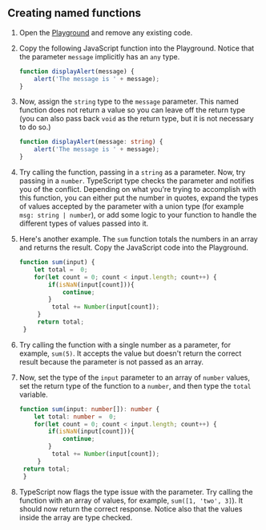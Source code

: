 ## Creating named functions

1. Open the [Playground](https://www.typescriptlang.org/play) and remove any existing code.
1. Copy the following JavaScript function into the Playground. Notice that the parameter `message` implicitly has an `any` type.

    ```javascript
    function displayAlert(message) {
        alert('The message is ' + message);
    }
    ```

1. Now, assign the `string` type to the `message` parameter. This named function does not return a value so you can leave off the return type (you can also pass back `void` as the return type, but it is not necessary to do so.)

    ```typescript
    function displayAlert(message: string) {
        alert('The message is ' + message);
    }
    ```

1. Try calling the function, passing in a `string` as a parameter. Now, try passing in a `number`. TypeScript type checks the parameter and notifies you of the conflict. Depending on what you're trying to accomplish with this function, you can either put the number in quotes, expand the types of values accepted by the parameter with a union type (for example `msg: string | number`), or add some logic to your function to handle the different types of values passed into it.
1. Here's another example. The `sum` function totals the numbers in an array and returns the result. Copy the JavaScript code into the Playground.

   ```javascript
   function sum(input) {
       let total =  0;
       for(let count = 0; count < input.length; count++) {
           if(isNaN(input[count])){
               continue;
           }
            total += Number(input[count]);
        }
        return total;
    }
    ```

1. Try calling the function with a single number as a parameter, for example, `sum(5)`. It accepts the value but doesn't return the correct result because the parameter is not passed as an array.
1. Now, set the type of the `input` parameter to an array of `number` values, set the return type of the function to a `number`, and then type the `total` variable.

   ```typescript
   function sum(input: number[]): number {        
       let total: number =  0;
       for(let count = 0; count < input.length; count++) {
           if(isNaN(input[count])){
               continue;
           }
            total += Number(input[count]);
        }
    return total;
    }
    ```

1. TypeScript now flags the type issue with the parameter. Try calling the function with an array of values, for example, `sum([1, 'two', 3]`). It should now return the correct response. Notice also that the values inside the array are type checked.
